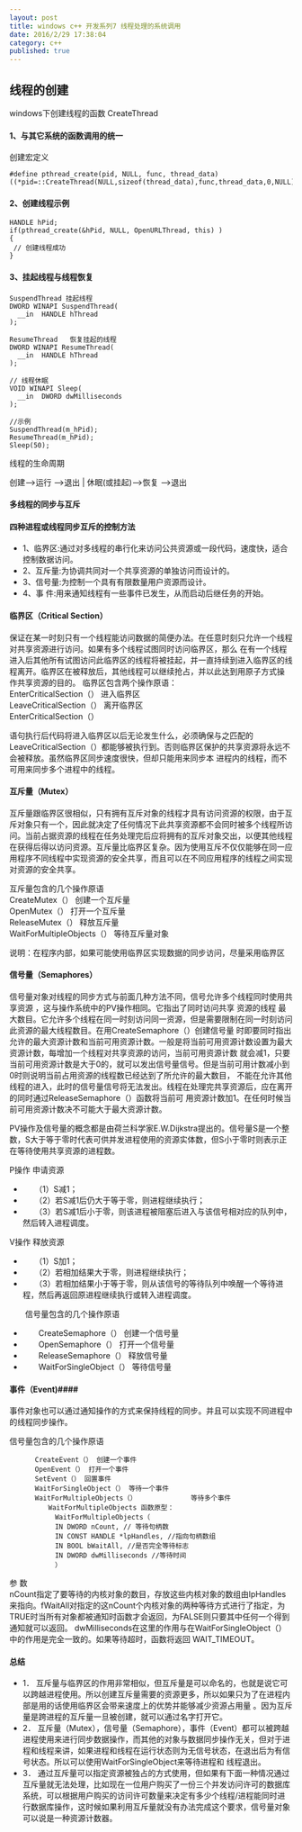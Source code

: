 ```yaml
---
layout: post
title: windows c++ 开发系列7 线程处理的系统调用
date: 2016/2/29 17:38:04    
category: c++
published: true
---
```


## 线程的创建 ##
windows下创建线程的函数 CreateThread
#### 1、与其它系统的函数调用的统一   ####
创建宏定义

    #define pthread_create(pid, NULL, func, thread_data) ((*pid=::CreateThread(NULL,sizeof(thread_data),func,thread_data,0,NULL))!=NULL)
#### 2、创建线程示例 ####
    HANDLE hPid;
    if(pthread_create(&hPid, NULL, OpenURLThread, this) )
    {
     // 创建线程成功
    }
#### 3、挂起线程与线程恢复 ####
    SuspendThread 挂起线程
    DWORD WINAPI SuspendThread(
      __in  HANDLE hThread
    );
    
    ResumeThread   恢复挂起的线程
    DWORD WINAPI ResumeThread(
      __in  HANDLE hThread
    );
    
    // 线程休眠
    VOID WINAPI Sleep(
      __in  DWORD dwMilliseconds
    );
    
    //示例
    SuspendThread(m_hPid);
    ResumeThread(m_hPid);
    Sleep(50);

线程的生命周期

创建-->运行 -->退出
        |
       休眠(或挂起)-->恢复 -->退出 

#### 多线程的同步与互斥 ####
#### 四种进程或线程同步互斥的控制方法 ####
- 1、临界区:通过对多线程的串行化来访问公共资源或一段代码，速度快，适合控制数据访问。 
- 2、互斥量:为协调共同对一个共享资源的单独访问而设计的。 
- 3、信号量:为控制一个具有有限数量用户资源而设计。 
- 4、事 件:用来通知线程有一些事件已发生，从而启动后继任务的开始。

#### 临界区（Critical Section） ####
保证在某一时刻只有一个线程能访问数据的简便办法。在任意时刻只允许一个线程对共享资源进行访问。如果有多个线程试图同时访问临界区，那么 在有一个线程进入后其他所有试图访问此临界区的线程将被挂起，并一直持续到进入临界区的线程离开。临界区在被释放后，其他线程可以继续抢占，并以此达到用原子方式操 作共享资源的目的。 
临界区包含两个操作原语：   
EnterCriticalSection（） 进入临界区   
LeaveCriticalSection（） 离开临界区   
EnterCriticalSection（） 

语句执行后代码将进入临界区以后无论发生什么，必须确保与之匹配的 LeaveCriticalSection（）都能够被执行到。否则临界区保护的共享资源将永远不会被释放。虽然临界区同步速度很快，但却只能用来同步本 进程内的线程，而不可用来同步多个进程中的线程。 

#### 互斥量（Mutex） ####

互斥量跟临界区很相似，只有拥有互斥对象的线程才具有访问资源的权限，由于互斥对象只有一个，因此就决定了任何情况下此共享资源都不会同时被多个线程所访问。当前占据资源的线程在任务处理完后应将拥有的互斥对象交出，以便其他线程在获得后得以访问资源。互斥量比临界区复杂。因为使用互斥不仅仅能够在同一应用程序不同线程中实现资源的安全共享，而且可以在不同应用程序的线程之间实现对资源的安全共享。 
   
互斥量包含的几个操作原语  
CreateMutex（） 创建一个互斥量   
OpenMutex（） 打开一个互斥量  
ReleaseMutex（） 释放互斥量  
WaitForMultipleObjects（） 等待互斥量对象 

说明：在程序内部，如果可能使用临界区实现数据的同步访问，尽量采用临界区

#### 信号量（Semaphores） ####
信号量对象对线程的同步方式与前面几种方法不同，信号允许多个线程同时使用共享资源 ，这与操作系统中的PV操作相同。它指出了同时访问共享 资源的线程 最大数目。它允许多个线程在同一时刻访问同一资源，但是需要限制在同一时刻访问此资源的最大线程数目。在用CreateSemaphore（）创建信号量 时即要同时指出允许的最大资源计数和当前可用资源计数。一般是将当前可用资源计数设置为最大资源计数，每增加一个线程对共享资源的访问，当前可用资源计数 就会减1，只要当前可用资源计数是大于0的，就可以发出信号量信号。但是当前可用计数减小到0时则说明当前占用资源的线程数已经达到了所允许的最大数目， 不能在允许其他线程的进入，此时的信号量信号将无法发出。线程在处理完共享资源后，应在离开的同时通过ReleaseSemaphore（）函数将当前可 用资源计数加1。在任何时候当前可用资源计数决不可能大于最大资源计数。
 
PV操作及信号量的概念都是由荷兰科学家E.W.Dijkstra提出的。信号量S是一个整数，S大于等于零时代表可供并发进程使用的资源实体数，但S小于零时则表示正在等待使用共享资源的进程数。 

P操作 申请资源

-    　　（1）S减1； 
-    　　（2）若S减1后仍大于等于零，则进程继续执行； 
-    　　（3）若S减1后小于零，则该进程被阻塞后进入与该信号相对应的队列中，然后转入进程调度。 

   V操作 释放资源

-    　　（1）S加1； 
-    　　（2）若相加结果大于零，则进程继续执行； 
-    　　（3）若相加结果小于等于零，则从该信号的等待队列中唤醒一个等待进程，然后再返回原进程继续执行或转入进程调度。 
   
   　　信号量包含的几个操作原语

-    　　CreateSemaphore（） 创建一个信号量 
-    　　OpenSemaphore（） 打开一个信号量 
-    　　ReleaseSemaphore（） 释放信号量 
-    　　WaitForSingleObject（） 等待信号量

#### 事件（Event)####
事件对象也可以通过通知操作的方式来保持线程的同步。并且可以实现不同进程中的线程同步操作。 

信号量包含的几个操作原语

       　　CreateEvent（） 创建一个事件 
       　　OpenEvent（） 打开一个事件 
       　　SetEvent（） 回置事件 
       　　WaitForSingleObject（） 等待一个事件 
       　　WaitForMultipleObjects（）　　　　　　　　 等待多个事件 
       　　　　WaitForMultipleObjects 函数原型： 
       　　　　　WaitForMultipleObjects（ 
       　　　　　IN DWORD nCount, // 等待句柄数 
       　　　　　IN CONST HANDLE *lpHandles, //指向句柄数组 
       　　　　　IN BOOL bWaitAll, //是否完全等待标志 
       　　　　　IN DWORD dwMilliseconds //等待时间 
       　　　　　） 

参 数  
nCount指定了要等待的内核对象的数目，存放这些内核对象的数组由lpHandles来指向。fWaitAll对指定的这nCount个内核对象的两种等待方式进行了指定，为TRUE时当所有对象都被通知时函数才会返回，为FALSE则只要其中任何一个得到通知就可以返回。 dwMilliseconds在这里的作用与在WaitForSingleObject（）中的作用是完全一致的。如果等待超时，函数将返回 WAIT_TIMEOUT。

#### 总结 ####
- 1． 互斥量与临界区的作用非常相似，但互斥量是可以命名的，也就是说它可以跨越进程使用。所以创建互斥量需要的资源更多，所以如果只为了在进程内部是用的话使用临界区会带来速度上的优势并能够减少资源占用量 。因为互斥量是跨进程的互斥量一旦被创建，就可以通过名字打开它。 
- 2． 互斥量（Mutex），信号量（Semaphore），事件（Event）都可以被跨越进程使用来进行同步数据操作，而其他的对象与数据同步操作无关，但对于进程和线程来讲，如果进程和线程在运行状态则为无信号状态，在退出后为有信号状态。所以可以使用WaitForSingleObject来等待进程和 线程退出。 
- 3． 通过互斥量可以指定资源被独占的方式使用，但如果有下面一种情况通过互斥量就无法处理，比如现在一位用户购买了一份三个并发访问许可的数据库系统，可以根据用户购买的访问许可数量来决定有多少个线程/进程能同时进行数据库操作，这时候如果利用互斥量就没有办法完成这个要求，信号量对象可以说是一种资源计数器。

